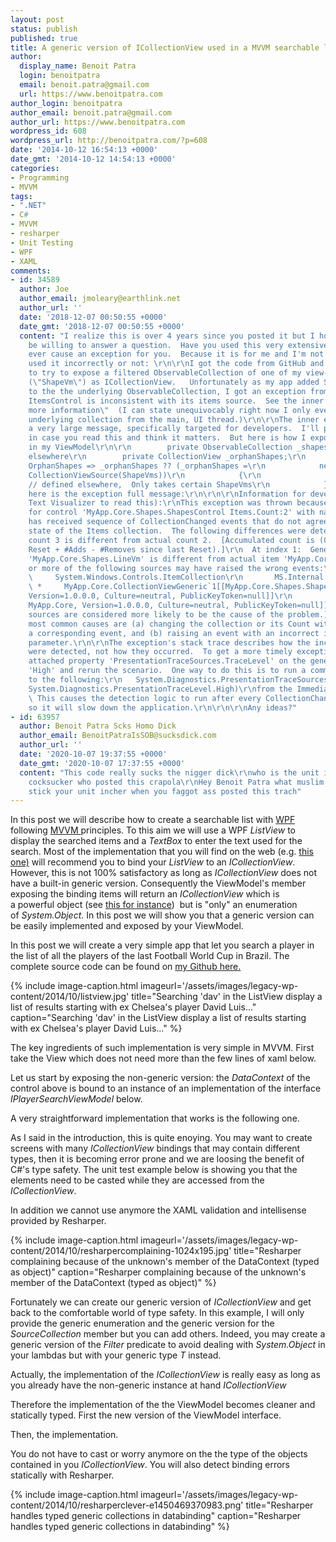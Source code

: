 ```yaml
---
layout: post
status: publish
published: true
title: A generic version of ICollectionView used in a MVVM searchable list
author:
  display_name: Benoit Patra
  login: benoitpatra
  email: benoit.patra@gmail.com
  url: https://www.benoitpatra.com
author_login: benoitpatra
author_email: benoit.patra@gmail.com
author_url: https://www.benoitpatra.com
wordpress_id: 608
wordpress_url: http://benoitpatra.com/?p=608
date: '2014-10-12 16:54:13 +0000'
date_gmt: '2014-10-12 14:54:13 +0000'
categories:
- Programming
- MVVM
tags:
- ".NET"
- C#
- MVVM
- resharper
- Unit Testing
- WPF
- XAML
comments:
- id: 34589
  author: Joe
  author_email: jmoleary@earthlink.net
  author_url: ''
  date: '2018-12-07 00:50:55 +0000'
  date_gmt: '2018-12-07 00:50:55 +0000'
  content: "I realize this is over 4 years since you posted it but I hope you might
    be willing to answer a question.  Have you used this very extensively?  Did it
    ever cause an exception for you.  Because it is for me and I'm not sure if I've
    used it incorrectly or not: \r\n\r\nI got the code from GitHub and used it it
    to try to expose a filtered ObservableCollection of one of my view-model types
    (\"ShapeVm\") as ICollectionView.   Unfortunately as my app added ShapeVm items
    to the the underlying ObservableCollection, I got an exception from WPF:\r\n\r\n\"An
    ItemsControl is inconsistent with its items source.  See the inner exception for
    more information\"  (I can state unequivocably right now I only ever modify the
    underlying collection from the main, UI thread.)\r\n\r\nThe inner exception had
    a very large message, specifically targeted for developers.  I'll paste it below
    in case you read this and think it matters.  But here is how I exposed the collection
    in my ViewModel\r\n\r\n        private ObservableCollection _shapes; // Initialized
    elsewhere\r\n        private CollectionView _orphanShapes;\r\n        public ICollectionView
    OrphanShapes => _orphanShapes ?? (_orphanShapes =\r\n            new MyCollectionViewGeneric(new
    CollectionViewSource(ShapeVms))\r\n            {\r\n                Filter =  MyFilterFunction;
    // defined elsewhere,  Only takes certain ShapeVms\r\n            });\r\n\r\nAnd
    here is the exception full message:\r\n\r\n\r\nInformation for developers (use
    Text Visualizer to read this):\r\nThis exception was thrown because the generator
    for control 'MyApp.Core.Shapes.ShapesControl Items.Count:2' with name 'BaseShapeItems'
    has received sequence of CollectionChanged events that do not agree with the current
    state of the Items collection.  The following differences were detected:\r\n  Accumulated
    count 3 is different from actual count 2.  [Accumulated count is (Count at last
    Reset + #Adds - #Removes since last Reset).]\r\n  At index 1:  Generator's item
    'MyApp.Core.Shapes.LineVm' is different from actual item 'MyApp.Core.Shapes.LineVm'.\r\n\r\nOne
    or more of the following sources may have raised the wrong events:\r\n     System.Windows.Controls.ItemContainerGenerator\r\n
    \     System.Windows.Controls.ItemCollection\r\n       MS.Internal.Data.CollectionViewProxy\r\n
    \ *     MyApp.Core.CollectionViewGeneric`1[[MyApp.Core.Shapes.ShapeVm, MyApp.Core,
    Version=1.0.0.0, Culture=neutral, PublicKeyToken=null]]\r\n         System.Collections.ObjectModel.ObservableCollection`1[[MyApp.Core.Shapes.ShapeVm,
    MyApp.Core, Version=1.0.0.0, Culture=neutral, PublicKeyToken=null]]\r\n(The starred
    sources are considered more likely to be the cause of the problem.)\r\n\r\nThe
    most common causes are (a) changing the collection or its Count without raising
    a corresponding event, and (b) raising an event with an incorrect index or item
    parameter.\r\n\r\nThe exception's stack trace describes how the inconsistencies
    were detected, not how they occurred.  To get a more timely exception, set the
    attached property 'PresentationTraceSources.TraceLevel' on the generator to value
    'High' and rerun the scenario.  One way to do this is to run a command similar
    to the following:\r\n   System.Diagnostics.PresentationTraceSources.SetTraceLevel(myItemsControl.ItemContainerGenerator,
    System.Diagnostics.PresentationTraceLevel.High)\r\nfrom the Immediate window.
    \ This causes the detection logic to run after every CollectionChanged event,
    so it will slow down the application.\r\n\r\n\r\nAny ideas?"
- id: 63957
  author: Benoit Patra Scks Homo Dick
  author_email: BenoitPatraIsSOB@sucksdick.com
  author_url: ''
  date: '2020-10-07 19:37:55 +0000'
  date_gmt: '2020-10-07 17:37:55 +0000'
  content: "This code really sucks the nigger dick\r\nwho is the unit inch goat humping
    cocksucker who posted this crapola\r\nHey Benoit Patra what muslim goat did you
    stick your unit incher when you faggot ass posted this trach"
---
```

In this post we&nbsp;will describe how to create a searchable list with&nbsp;<a href="http://en.wikipedia.org/wiki/Windows_Presentation_Foundation">WPF</a> following <a href="http://en.wikipedia.org/wiki/Model_View_ViewModel">MVVM </a>principles.&nbsp;To this aim we will use a WPF <em>ListView</em> to display the searched items and a <em>TextBox</em> to enter the text used for the search. Most of the implementation that you will find on the web (e.g. <a href="http://stackoverflow.com/questions/15473048/create-a-textboxsearch-to-filter-from-listview-wpf">this one)</a> will recommend you to bind your <em>ListView</em> to an <em>ICollectionView</em>. However, this is not 100% satisfactory&nbsp;as long as <em>ICollectionView</em> does not have a built-in generic version.&nbsp;Consequently&nbsp;the ViewModel's member exposing the binding items&nbsp;will return&nbsp;an&nbsp;<em>ICollectionView</em> which is a&nbsp;powerful object (see <a href="http://marlongrech.wordpress.com/2008/11/22/icollectionview-explained/">this for instance</a>)&nbsp;&nbsp;but is "only"&nbsp;an enumeration of&nbsp;<em>System.Object</em>. In this post we will show you that a generic version can be easily implemented and exposed by your ViewModel.

In this post we will create a very simple app that let you search a player in the list of all the players of the last Football World Cup in Brazil. The complete source code can be found on&nbsp;<a href="https://github.com/bpatra/MvvMSample">my Github here.</a>

{% include image-caption.html imageurl='/assets/images/legacy-wp-content/2014/10/listview.jpg' title="Searching 'dav' in the ListView display a list of results starting with ex Chelsea's player David Luis..." caption="Searching 'dav' in the ListView display a list of results starting with ex Chelsea's player David Luis..." %}

The key ingredients of such implementation is very simple in MVVM. First take the View which&nbsp;does not need more than the few lines of xaml below.

<script src="https://gist.github.com/bpatra/6c1231218fd0afd758d3ab8e931e39b5.js"></script>

Let us start by exposing the non-generic version: the <em>DataContext</em> of the control above is bound to an instance of an implementation of the interface <em>IPlayerSearchViewModel</em> below.

<script src="https://gist.github.com/bpatra/43743ef80f688107af83691766df5bcd.js"></script>

A very straightforward implementation that works is the following one.

<script src="https://gist.github.com/bpatra/2d9448dc2b136b052262adbc2b58f73e.js"></script>

As I said in the introduction, this is quite enoying. You may want to create screens with many <em>ICollectionView</em> bindings that may contain different types, then it is becoming error prone and we are loosing the benefit of C#'s type safety. The unit test example below is showing you that the elements need to be casted while they are accessed from the <em>ICollectionView</em>.

<script src="https://gist.github.com/bpatra/3bc98ea153ecd3110e8f299cb02e4e11.js"></script>

In addition we cannot use anymore the XAML validation and intellisense provided by Resharper.

{% include image-caption.html imageurl='/assets/images/legacy-wp-content/2014/10/resharpercomplaining-1024x195.jpg' title="Resharper complaining because of the unknown's member of the DataContext (typed as object)" caption="Resharper complaining because of the unknown's member of the DataContext (typed as object)" %}

Fortunately we can create our generic version of <em>ICollectionView</em> and get back to the comfortable world of type safety. In this example, I will only provide the generic enumeration and the generic version for the <em>SourceCollection</em> member but you can add others. Indeed, you may create a generic version of the <em>Filter</em> predicate to avoid dealing with <em>System.Object</em> in your lambdas but with your generic type <em>T</em> instead.

<script src="https://gist.github.com/bpatra/264d432133e244af843933778fc6bea4.js"></script>

Actually, the implementation of the <em>ICollectionView</em> is really easy as long as you already have the non-generic instance at hand <em>ICollectionView</em>

<script src="https://gist.github.com/bpatra/d76477ab67cfa678f128a75f13e23c65.js"></script>

Therefore the implementation of the the ViewModel becomes cleaner and statically typed. First the new version of the ViewModel interface.

<script src="https://gist.github.com/bpatra/2f9a4ea2b2dba1c56362d7803758857c.js"></script>

Then, the implementation.

<script src="https://gist.github.com/bpatra/3cbd2739d735b1dc936c8ffba566de47.js"></script>

You do not have to cast or worry anymore on the the type of the objects contained in you <em>ICollectionView</em>. You will also detect binding errors statically with Resharper.

{% include image-caption.html imageurl='/assets/images/legacy-wp-content/2014/10/resharperclever-e1450469370983.png' title="Resharper handles typed generic collections in databinding" caption="Resharper handles typed generic collections in databinding" %}
